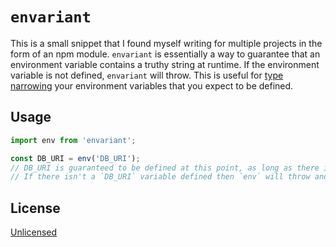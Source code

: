 # `envariant`

This is a small snippet that I found myself writing for multiple projects in
the form of an npm module. `envariant` is essentially a way to guarantee that
an environment variable contains a truthy string at runtime. If the environment
variable is not defined, `envariant` will throw. This is useful for [type
narrowing][tn] your environment variables that you expect to be defined.

## Usage

```ts
import env from 'envariant';

const DB_URI = env('DB_URI');
// DB_URI is guaranteed to be defined at this point, as long as there is a `DB_URI` environment variable defined.
// If there isn't a `DB_URI` variable defined then `env` will throw and this script will crash.
```

## License

[Unlicensed](https://unlicense.org/)

[tn]: https://github.com/alexreardon/tiny-invariant/tree/31cf8fb78a6fd76d4e50217267de8bca6b43f674#type-narrowing
